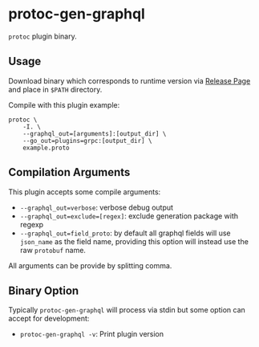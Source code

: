 # protoc-gen-graphql

`protoc` plugin binary.

## Usage

Download binary which corresponds to runtime version via [Release Page](https://github.com/alehechka/grpc-graphql-gateway/releases) and place in `$PATH` directory.

Compile with this plugin example:

```shell
protoc \
    -I. \
    --graphql_out=[arguments]:[output_dir] \
    --go_out=plugins=grpc:[output_dir] \
    example.proto
```

## Compilation Arguments

This plugin accepts some compile arguments:

- `--graphql_out=verbose`: verbose debug output
- `--graphql_out=exclude=[regex]`: exclude generation package with regexp
- `--graphql_out=field_proto`: by default all graphql fields will use `json_name` as the field name, providing this option will instead use the raw `protobuf` name.

All arguments can be provide by splitting comma.

## Binary Option

Typically `protoc-gen-graphql` will process via stdin but some option can accept for development:

- `protoc-gen-graphql -v`: Print plugin version
